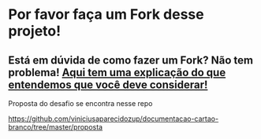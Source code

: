 # Por favor faça um Fork desse projeto!

## Está em dúvida de como fazer um Fork? Não tem problema! [Aqui tem uma explicação do que entendemos que você deve considerar!](https://docs.github.com/en/github/getting-started-with-github/fork-a-repo)

Proposta do desafio se encontra nesse repo

https://github.com/viniciusaparecidozup/documentacao-cartao-branco/tree/master/proposta